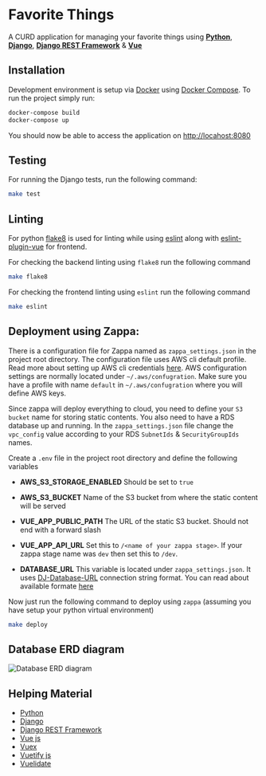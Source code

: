 # Favorite Things

A CURD application for managing your favorite things using **[Python](https://www.python.org/)**, **[Django](https://www.djangoproject.com/)**, **[Django REST Framework](https://www.django-rest-framework.org/)** & **[Vue](https://vuejs.org/)**

## Installation

Development environment is setup via [Docker](https://www.docker.com/) using [Docker Compose](https://docs.docker.com/compose/). To run the project simply run:

```bash
docker-compose build
docker-compose up
```

You should now be able to access the application on [http://locahost:8080](http://locahost:8080)

## Testing
For running the Django tests, run the following command:

```bash
make test
```

## Linting
For python [flake8](http://flake8.pycqa.org/en/latest/) is used for linting while using [eslint](https://eslint.org/) along with [eslint-plugin-vue](https://github.com/vuejs/eslint-plugin-vue) for frontend.

For checking the backend linting using `flake8` run the following command
```bash
make flake8
```

For checking the frontend linting using `eslint` run the following command
```bash
make eslint
```

## Deployment using Zappa:
There is a configuration file for Zappa named as `zappa_settings.json` in the project root directory. The configuration file uses AWS cli default profile. Read more about setting up AWS cli credentials [here](https://docs.aws.amazon.com/cli/latest/userguide/cli-configure-envvars.html). AWS configuration settings are normally located under `~/.aws/confugration`. Make sure you have a profile with name `default` in `~/.aws/confugration` where you will define AWS keys.

Since zappa will deploy everything to cloud, you need to define your `S3 bucket` name for storing static contents.
You also need to have a RDS database up and running. In the `zappa_settings.json` file change the `vpc_config` value according to your RDS `SubnetIds` & `SecurityGroupIds` names.

Create a `.env` file in the project root directory and define the following variables

- **AWS_S3_STORAGE_ENABLED**
Should be set to `true`

- **AWS_S3_BUCKET**
Name of the S3 bucket from where the static content will be served

- **VUE_APP_PUBLIC_PATH**
The URL of the static S3 bucket. Should not end with a forward slash

- **VUE_APP_API_URL**
Set this to `/<name of your zappa stage>`. If your zappa stage name was `dev` then set this to `/dev`.

- **DATABASE_URL**
This variable is located under `zappa_settings.json`. It uses [DJ-Database-URL](https://github.com/jacobian/dj-database-url) connection string format. You can read about available formate [here](https://github.com/jacobian/dj-database-url#url-schema)

Now just run the following command to deploy using `zappa` (assuming you have setup your python virtual environment)
```bash
make deploy
```

## Database ERD diagram
![Database ERD diagram](https://i.imgur.com/gyYpYsq.png)

## Helping Material

 - [Python](https://docs.python.org/3/)
 - [Django](https://docs.djangoproject.com/en/2.2/)
 - [Django REST Framework](https://www.django-rest-framework.org/)
 - [Vue js](https://vuejs.org/v2/guide/)
 - [Vuex](https://vuex.vuejs.org/)
 - [Vuetify js](https://vuetifyjs.com/en/)
 - [Vuelidate](https://vuelidate.netlify.com/)
